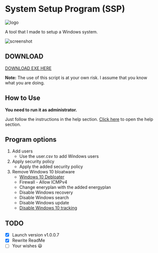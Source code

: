 # System Setup Program (SSP)
![logo](https://i.imgur.com/TQi9rJd.png) 

A tool that I made to setup a Windows system.

![screenshot](https://i.imgur.com/zroTWUe.png)

## DOWNLOAD

[DOWNLOAD EXE HERE](https://github.com/jebr/SSP/releases/)

**Note:** The use of this script is at your own risk. I assume that you know what you are doing.

## How to Use

**You need to run it as administrator.**

Just follow the instructions in the help section. [Click here](help.txt) to open the help section.

## Program options
1. Add users
    * Use the user.csv to add Windows users
2. Apply security policy
    * Apply the added security policy
3. Remove Windows 10 bloatware
	* [Windows 10 Debloater](https://github.com/Sycnex/Windows10Debloater)
    * Firewall - Allow ICMPv4
    * Change eneryplan with the added energyplan
    * Disable Windows recovery
    * Disable Windows search
    * Disable Windows update
    * [Disable Windows 10 tracking](https://github.com/10se1ucgo/DisableWinTracking/releases/)


## TODO
- [x] Launch version v1.0.0.7
- [x] Rewrite ReadMe
- [ ] Your wishes :smiley:
